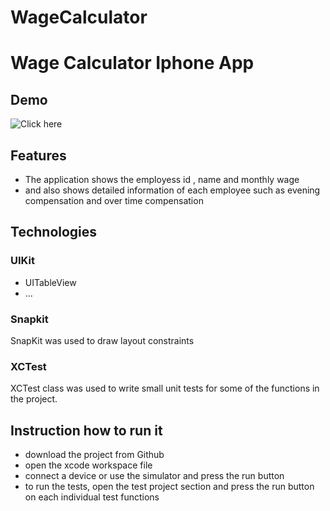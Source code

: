 # WageCalculator
# Wage Calculator Iphone App

## Demo
![Click here](https://media.giphy.com/media/l4FGyIHUztPnaGTXG/giphy.gif)

## Features
  * The application shows the employess id , name and monthly wage
  * and also shows detailed information of each employee such as evening compensation and over time compensation
  
## Technologies

### UIKit
  * UITableView
  * ...
### Snapkit

SnapKit was used to draw layout constraints

### XCTest

XCTest class was used to write small unit tests for some of the functions in the project.

## Instruction how to run it
  * download the project from Github
  * open the xcode workspace file
  * connect a device or use the simulator and press the run button
  * to run the tests, open the test project section and press the run button on each individual test functions


